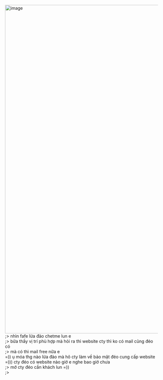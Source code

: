 <img width="982" height="1079" alt="image" src="https://github.com/user-attachments/assets/01a3640a-d204-4eea-8855-4cbfe2e4bb47" /><br>
;> nhìn fafe lừa đảo chetme lun e<br>
;> bữa thấy vị trí phù hợp mà hỏi ra thì website cty thì ko có mail cũng đéo có<br>
;> mà có thì mail free nữa e<br>
=)) ụ móa thg nào lừa đảo mà hô cty làm về bảo mật đéo cung cấp website<br>
=))) cty đéo có website nào giờ e nghe bao giờ chưa<br>
;> mở cty đéo cần khách lun =))<br>
;> 
